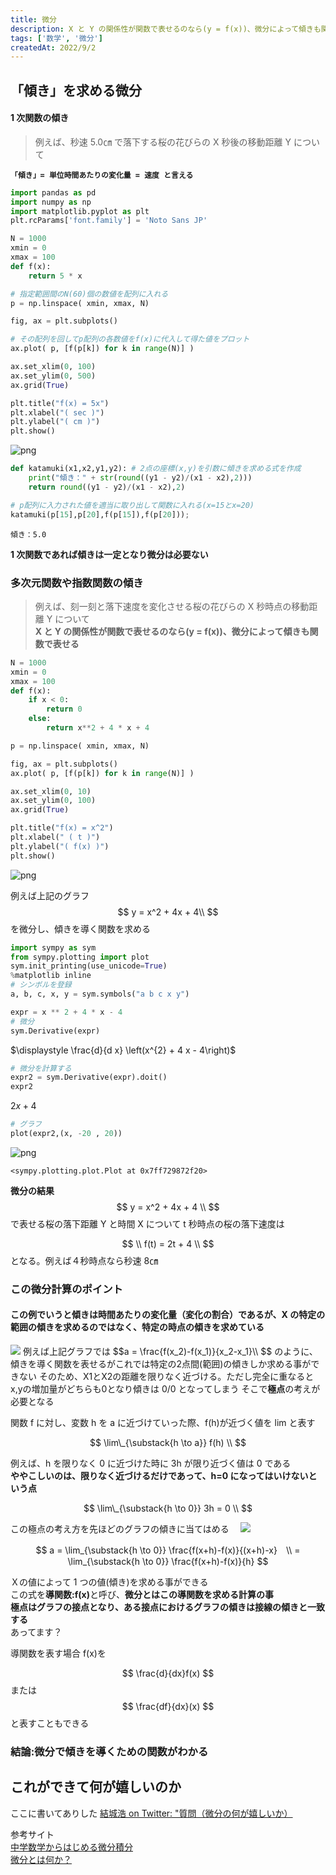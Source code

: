 ```yaml
---
title: 微分
description: X と Y の関係性が関数で表せるのなら(y = f(x))、微分によって傾きも関数で表せる
tags: ['数学', '微分']
createdAt: 2022/9/2
---
```


## 「傾き」を求める微分

#### <b>1 次関数の傾き</b>

> 例えば、秒速 5.0㎝ で落下する桜の花びらの X 秒後の移動距離 Y について
>
> <div style="text-align:center;"><b>

    「傾き」= 単位時間あたりの変化量 = 速度 と言える

</b></div>

```python
import pandas as pd
import numpy as np
import matplotlib.pyplot as plt
plt.rcParams['font.family'] = 'Noto Sans JP'

N = 1000
xmin = 0
xmax = 100
def f(x):
    return 5 * x

# 指定範囲間のN(60)個の数値を配列に入れる
p = np.linspace( xmin, xmax, N)

fig, ax = plt.subplots()

# その配列を回してp配列の各数値をf(x)に代入して得た値をプロット
ax.plot( p, [f(p[k]) for k in range(N)] )

ax.set_xlim(0, 100)
ax.set_ylim(0, 500)
ax.grid(True)

plt.title("f(x) = 5x")
plt.xlabel("( sec )")
plt.ylabel("( cm )")
plt.show()
```

![png](Calculus_files/Calculus_2_0.png)

```python
def katamuki(x1,x2,y1,y2): # 2点の座標(x,y)を引数に傾きを求める式を作成
    print("傾き：" + str(round((y1 - y2)/(x1 - x2),2)))
    return round((y1 - y2)/(x1 - x2),2)

# p配列に入力された値を適当に取り出して関数に入れる(x=15とx=20)
katamuki(p[15],p[20],f(p[15]),f(p[20]));
```

    傾き：5.0

<b>1 次関数であれば傾きは一定となり微分は必要ない</b>

### <strong>多次元関数や指数関数の傾き</strong>

> 例えば、刻一刻と落下速度を変化させる桜の花びらの X 秒時点の移動距離 Y について  
> <b>X と Y の関係性が関数で表せるのなら(y = f(x))、微分によって傾きも関数で表せる</b>

```python
N = 1000
xmin = 0
xmax = 100
def f(x):
    if x < 0:
        return 0
    else:
        return x**2 + 4 * x + 4

p = np.linspace( xmin, xmax, N)

fig, ax = plt.subplots()
ax.plot( p, [f(p[k]) for k in range(N)] )

ax.set_xlim(0, 10)
ax.set_ylim(0, 100)
ax.grid(True)

plt.title("f(x) = x^2")
plt.xlabel(" ( t )")
plt.ylabel("( f(x) )")
plt.show()
```

![png](Calculus_files/Calculus_6_0.png)

例えば上記のグラフ
$$ y = x^2 + 4x + 4\\ $$
を微分し、傾きを導く関数を求める

```python
import sympy as sym
from sympy.plotting import plot
sym.init_printing(use_unicode=True)
%matplotlib inline
# シンボルを登録
a, b, c, x, y = sym.symbols("a b c x y")

expr = x ** 2 + 4 * x - 4
# 微分
sym.Derivative(expr)
```

$\displaystyle \frac{d}{d x} \left(x^{2} + 4 x - 4\right)$

```python
# 微分を計算する
expr2 = sym.Derivative(expr).doit()
expr2
```

$\displaystyle 2 x + 4$

```python
# グラフ
plot(expr2,(x, -20 , 20))
```

![png](Calculus_files/Calculus_10_0.png)

    <sympy.plotting.plot.Plot at 0x7ff729872f20>

<b>微分の結果</b>  
$$ y = x^2 + 4x + 4 \\ $$
で表せる桜の落下距離 Y と時間 X について t 秒時点の桜の落下速度は

$$ \\ f(t) = 2t + 4 \\ $$
となる。例えば４秒時点なら秒速 8㎝

### <b>この微分計算のポイント</b>

#### <b>この例でいうと傾きは時間あたりの変化量（変化の割合）であるが、X の特定の範囲の傾きを求めるのではなく、特定の時点の傾きを求めている</b>

<img src="/img/md/biseki/katamuki.png">  
例えば上記グラフでは  
$$a = \frac{f(x_2)-f(x_1)}{x_2-x_1}\\ $$
のように、傾きを導く関数を表せるがこれでは特定の2点間(範囲)の傾きしか求める事ができない  
そのため、X1とX2の距離を限りなく近づける。ただし完全に重なるとx,yの増加量がどちらも0となり傾きは 0/0 となってしまう  
そこで<b>極点</b>の考えが必要となる

関数 f に対し、変数 h を a に近づけていった際、f(h)が近づく値を lim と表す

$$ \lim\_{\substack{h \to a}} f(h) \\ $$

例えば、h を限りなく 0 に近づけた時に 3h が限り近づく値は 0 である  
<b>ややこしいのは、限りなく近づけるだけであって、h=0 になってはいけないという点</b>

$$ \lim\_{\substack{h \to 0}} 3h = 0 \\ $$

この極点の考え方を先ほどのグラフの傾きに当てはめる　
<img src="/img/md/biseki/katamuki2.png">

$$
a = \lim_{\substack{h \to 0}}  \frac{f(x+h)-f(x)}{(x+h)-x}　\\
     = \lim_{\substack{h \to 0}}  \frac{f(x+h)-f(x)}{h}
$$

Ｘの値によって 1 つの値(傾き)を求める事ができる  
この式を<b>導関数:f(x)</b>と呼び、<b>微分とはこの導関数を求める計算の事</b>  
<b>極点はグラフの接点となり、ある接点におけるグラフの傾きは接線の傾きと一致する</b>  
あってます？

導関数を表す場合 f(x)を

$$ \frac{d}{dx}f(x) $$ または　$$ \frac{df}{dx}(x) $$ と表すこともできる

### 結論:微分で傾きを導くための関数がわかる

## これができて何が嬉しいのか

ここに書いてありした
[結城浩 on Twitter: "質問（微分の何が嬉しいか）](https://twitter.com/hyuki/status/1206882565228875776)

参考サイト  
[中学数学からはじめる微分積分](https://www.youtube.com/watch?v=4p1rwfXbCoY)  
[微分とは何か？ ](https://sci-pursuit.com/math/differential-1.html)
